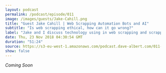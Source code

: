 ```yaml
---
layout: podcast
permalink: /podcast/episode/011
image: /images/guests/Jake-Cahill.png
title: "Guest Jake Cahill | Web Scrapping Automation Bots and AI"
subtitle: "Is web scrapping ethical, how can it go wrong?"
label: "Jake and I discuss technology using in web scrapping and scrapping prevention using AI/ML | https://twitter.com/tech_ccs | https://www.linkedin.com/in/jake-cahill-maine/ | https://www.ccstechme.com/ | https://dev.to/kaelscion"
date: Thu, 23 Nov 2018 04:30:54 GMT
duration: "51:24"
source: https://s3-eu-west-1.amazonaws.com/podcast.dave-albert.com/011-Jake-Cahill.mp3
show: false
---
```


<i> Coming Soon </i>

